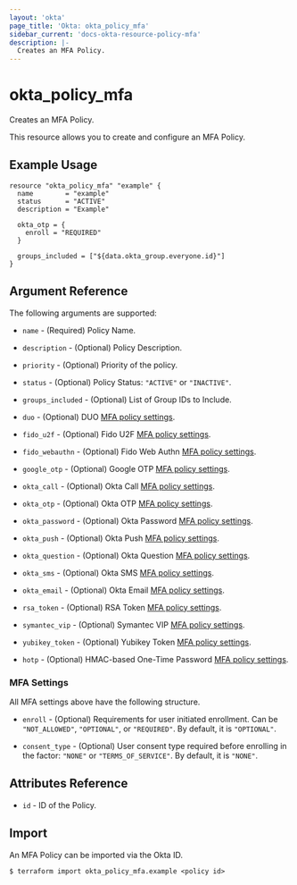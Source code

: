 ```yaml
---
layout: 'okta'
page_title: 'Okta: okta_policy_mfa'
sidebar_current: 'docs-okta-resource-policy-mfa'
description: |-
  Creates an MFA Policy.
---
```


# okta_policy_mfa

Creates an MFA Policy.

This resource allows you to create and configure an MFA Policy.

## Example Usage

```hcl
resource "okta_policy_mfa" "example" {
  name        = "example"
  status      = "ACTIVE"
  description = "Example"

  okta_otp = {
    enroll = "REQUIRED"
  }

  groups_included = ["${data.okta_group.everyone.id}"]
}
```

## Argument Reference

The following arguments are supported:

- `name` - (Required) Policy Name.

- `description` - (Optional) Policy Description.

- `priority` - (Optional) Priority of the policy.

- `status` - (Optional) Policy Status: `"ACTIVE"` or `"INACTIVE"`.

- `groups_included` - (Optional) List of Group IDs to Include.

- `duo` - (Optional) DUO [MFA policy settings](#mfa-settings).

- `fido_u2f` - (Optional) Fido U2F [MFA policy settings](#mfa-settings).

- `fido_webauthn` - (Optional) Fido Web Authn [MFA policy settings](#mfa-settings).

- `google_otp` - (Optional) Google OTP [MFA policy settings](#mfa-settings).

- `okta_call` - (Optional) Okta Call [MFA policy settings](#mfa-settings).

- `okta_otp` - (Optional) Okta OTP [MFA policy settings](#mfa-settings).

- `okta_password` - (Optional) Okta Password [MFA policy settings](#mfa-settings).

- `okta_push` - (Optional) Okta Push [MFA policy settings](#mfa-settings).

- `okta_question` - (Optional) Okta Question [MFA policy settings](#mfa-settings).

- `okta_sms` - (Optional) Okta SMS [MFA policy settings](#mfa-settings).
  
- `okta_email` - (Optional) Okta Email [MFA policy settings](#mfa-settings).

- `rsa_token` - (Optional) RSA Token [MFA policy settings](#mfa-settings).

- `symantec_vip` - (Optional) Symantec VIP [MFA policy settings](#mfa-settings).

- `yubikey_token` - (Optional) Yubikey Token [MFA policy settings](#mfa-settings).
  
- `hotp` - (Optional) HMAC-based One-Time Password [MFA policy settings](#mfa-settings).

### MFA Settings

All MFA settings above have the following structure.

- `enroll` - (Optional) Requirements for user initiated enrollment. Can be `"NOT_ALLOWED"`, `"OPTIONAL"`, or `"REQUIRED"`. By default, it is `"OPTIONAL"`.

- `consent_type` - (Optional) User consent type required before enrolling in the factor: `"NONE"` or `"TERMS_OF_SERVICE"`. By default, it is `"NONE"`.

## Attributes Reference

- `id` - ID of the Policy.

## Import

An MFA Policy can be imported via the Okta ID.

```
$ terraform import okta_policy_mfa.example <policy id>
```
